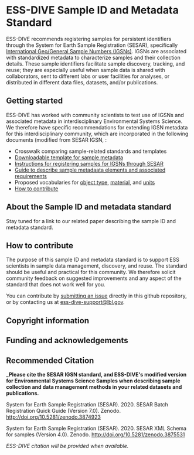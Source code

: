 # ESS-DIVE Sample ID and Metadata Standard

ESS-DIVE recommends registering samples for persistent identifiers through the System for Earth Sample Registration (SESAR), specifically [International Geo/General Sample Numbers (IGSNs)](https://www.geosamples.org/aboutigsn). IGSNs are associated with standardized metadata to characterize samples and their collection details. These sample identifiers facilitate sample discovery, tracking, and reuse; they are especially useful when sample data is shared with collaborators, sent to different labs or user facilities for analyses, or distributed in different data files, datasets, and/or publications. 

## Getting started

ESS-DIVE has worked with community scientists to test use of IGSNs and associated metadata in interdisciplinary Environmental Systems Science. We therefore have specific recommendations for extending IGSN metadata for this interdisciplinary community, which are incorporated in the following documents (modified from SESAR IGSN, :

- Crosswalk comparing sample-related standards and templates
- [Downloadable template for sample metadata](sampleTemplate.xls)
- [Instructions for registering samples for IGSNs through SESAR](instructions.md)
- [Guide to describe sample metadaata elements and associated requirements](guide.md)
- Proposed vocabularies for [object type](objectType.md), [material](material.md), and [units](units.md)
- [How to contribute](#how-to-contribute)

## About the Sample ID and metadata standard

Stay tuned for a link to our related paper describing the sample ID and metadata standard. 

## How to contribute

The purpose of this sample ID and metadata standard is to support ESS scientists in sample data management, discovery, and reuse. The standard should be useful and practical for this community. We therefore solicit community feedback on suggested improvements and any aspect of the standard that does not work well for you.

You can contribute by [submitting an issue](https://github.com/ess-dive-community/essdive-community-repo-guide#how-to-contribute) directly in this github repository, or by contacting us at ess-dive-support@lbl.gov.  

## Copyright information

## Funding and acknowledgements

## Recommended Citation

**_Please cite the SESAR IGSN standard, and ESS-DIVE's modified version for Environmental Systems Science Samples when describing sample collection and data management methods in your related datasets and publications.** 

System for Earth Sample Registration (SESAR). 2020. SESAR Batch Registration Quick Guide (Version 7.0). Zenodo. http://doi.org/10.5281/zenodo.3874923

System for Earth Sample Registration (SESAR). 2020. SESAR XML Schema for samples (Version 4.0). Zenodo. http://doi.org/10.5281/zenodo.3875531 

_ESS-DIVE citation will be provided when available._ 
